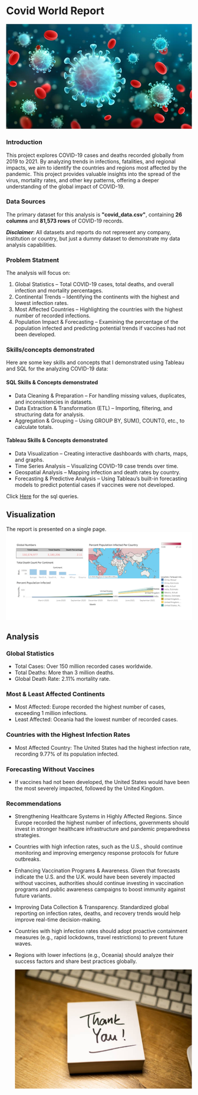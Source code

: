 # Covid World Report
![](covidintro.png)

### Introduction
This project explores COVID-19 cases and deaths recorded globally from 2019 to 2021. 
By analyzing trends in infections, fatalities, and regional impacts, we aim to identify the countries and regions most affected by the pandemic. 
This project provides valuable insights into the spread of the virus, mortality rates, and other key patterns, offering a deeper understanding of the global impact of COVID-19.

### Data Sources 
The primary dataset for this analysis is **"covid_data.csv"**, containing **26 columns** and **81,573 rows** of COVID-19 records.

_***Disclaimer***_: All datasets and reports do not represent any company, institution or country, but just a dummy dataset to demonstrate my data analysis capabilities.

### Problem Statment
The analysis will focus on:

1. Global Statistics – Total COVID-19 cases, total deaths, and overall infection and mortality percentages.
2. Continental Trends – Identifying the continents with the highest and lowest infection rates.
3. Most Affected Countries – Highlighting the countries with the highest number of recorded infections.
4. Population Impact & Forecasting – Examining the percentage of the population infected and predicting potential trends if vaccines had not been developed.

### Skills/concepts demonstrated
Here are some key skills and concepts that I demonstrated using Tableau and SQL for the analyzing COVID-19 data:

#### SQL Skills & Concepts demonstrated
- Data Cleaning & Preparation –  For handling missing values, duplicates, and inconsistencies in datasets.
- Data Extraction & Transformation (ETL) – Importing, filtering, and structuring data for analysis.
- Aggregation & Grouping – Using GROUP BY, SUM(), COUNT(), etc., to calculate totals.

#### Tableau Skills & Concepts demonstrated
- Data Visualization – Creating interactive dashboards with charts, maps, and graphs.
- Time Series Analysis – Visualizing COVID-19 case trends over time.
- Geospatial Analysis – Mapping infection and death rates by country.
- Forecasting & Predictive Analysis – Using Tableau’s built-in forecasting models to predict potential cases if vaccines were not developed.

Click [Here](https://github.com/kelvin-ugwuanyi/Covid_Project_Portfolio/blob/main/PorfolioProject1.sql) for the sql queries.

## Visualization
The report is presented on a single page.
![](Tableaucovidproject.png.png)

## Analysis

### Global Statistics
- Total Cases: Over 150 million recorded cases worldwide.
- Total Deaths: More than 3 million deaths.
- Global Death Rate: 2.11% mortality rate.
### Most & Least Affected Continents
- Most Affected: Europe recorded the highest number of cases, exceeding 1 million infections.
- Least Affected: Oceania had the lowest number of recorded cases.
### Countries with the Highest Infection Rates
- Most Affected Country: The United States had the highest infection rate, recording 9.77% of its population infected.
### Forecasting Without Vaccines
- If vaccines had not been developed, the United States would have been the most severely impacted, followed by the United Kingdom.

### Recommendations
- Strengthening Healthcare Systems in Highly Affected Regions. Since Europe recorded the highest number of infections, governments should invest in stronger healthcare infrastructure and pandemic preparedness strategies.
- Countries with high infection rates, such as the U.S., should continue monitoring and improving emergency response protocols for future outbreaks.
- Enhancing Vaccination Programs & Awareness. Given that forecasts indicate the U.S. and the U.K. would have been severely impacted without vaccines, authorities should continue investing in vaccination programs and public awareness campaigns to boost immunity against future variants.
- Improving Data Collection & Transparency. Standardized global reporting on infection rates, deaths, and recovery trends would help improve real-time decision-making.
- Countries with high infection rates should adopt proactive containment measures (e.g., rapid lockdowns, travel restrictions) to prevent future waves.
- Regions with lower infections (e.g., Oceania) should analyze their success factors and share best practices globally.

  ![](Thank_you_picture.jpg)
